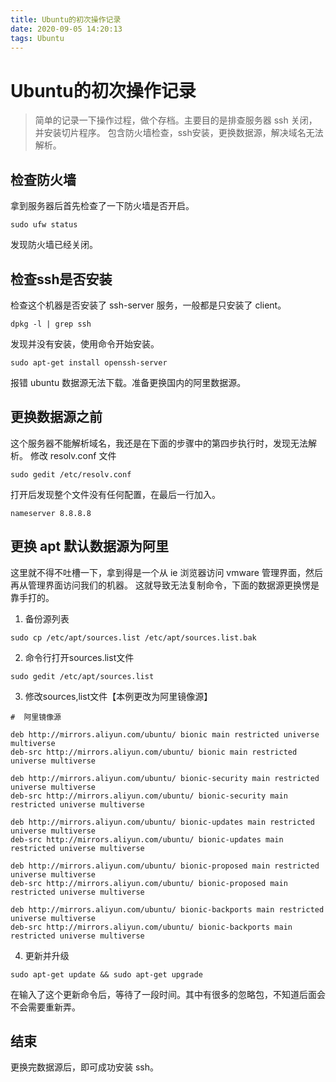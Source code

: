 ```yaml
---
title: Ubuntu的初次操作记录
date: 2020-09-05 14:20:13
tags: Ubuntu
---
```


# Ubuntu的初次操作记录
> 简单的记录一下操作过程，做个存档。主要目的是排查服务器 ssh 关闭，并安装切片程序。
> 包含防火墙检查，ssh安装，更换数据源，解决域名无法解析。
> 
<!--more-->

## 检查防火墙
拿到服务器后首先检查了一下防火墙是否开启。
```
sudo ufw status
```
发现防火墙已经关闭。

## 检查ssh是否安装
检查这个机器是否安装了 ssh-server 服务，一般都是只安装了 client。
```
dpkg -l | grep ssh
```
发现并没有安装，使用命令开始安装。
```
sudo apt-get install openssh-server
```
报错 ubuntu 数据源无法下载。准备更换国内的阿里数据源。

## 更换数据源之前
这个服务器不能解析域名，我还是在下面的步骤中的第四步执行时，发现无法解析。
修改 resolv.conf 文件
```
sudo gedit /etc/resolv.conf 
```
打开后发现整个文件没有任何配置，在最后一行加入。
```
nameserver 8.8.8.8
```

## 更换 apt 默认数据源为阿里
这里就不得不吐槽一下，拿到得是一个从 ie 浏览器访问 vmware 管理界面，然后再从管理界面访问我们的机器。
这就导致无法复制命令，下面的数据源更换愣是靠手打的。
1. 备份源列表
```
sudo cp /etc/apt/sources.list /etc/apt/sources.list.bak
```
2. 命令行打开sources.list文件
```
sudo gedit /etc/apt/sources.list
```
3. 修改sources,list文件【本例更改为阿里镜像源】
```
#  阿里镜像源

deb http://mirrors.aliyun.com/ubuntu/ bionic main restricted universe multiverse
deb-src http://mirrors.aliyun.com/ubuntu/ bionic main restricted universe multiverse

deb http://mirrors.aliyun.com/ubuntu/ bionic-security main restricted universe multiverse
deb-src http://mirrors.aliyun.com/ubuntu/ bionic-security main restricted universe multiverse

deb http://mirrors.aliyun.com/ubuntu/ bionic-updates main restricted universe multiverse
deb-src http://mirrors.aliyun.com/ubuntu/ bionic-updates main restricted universe multiverse

deb http://mirrors.aliyun.com/ubuntu/ bionic-proposed main restricted universe multiverse
deb-src http://mirrors.aliyun.com/ubuntu/ bionic-proposed main restricted universe multiverse

deb http://mirrors.aliyun.com/ubuntu/ bionic-backports main restricted universe multiverse
deb-src http://mirrors.aliyun.com/ubuntu/ bionic-backports main restricted universe multiverse
```
4. 更新并升级
```
sudo apt-get update && sudo apt-get upgrade
```
在输入了这个更新命令后，等待了一段时间。其中有很多的忽略包，不知道后面会不会需要重新弄。

## 结束
更换完数据源后，即可成功安装 ssh。
